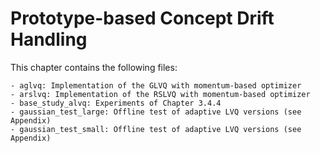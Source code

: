 # Prototype-based Concept Drift Handling
This chapter contains the following files:

    - aglvq: Implementation of the GLVQ with momentum-based optimizer
    - arslvq: Implementation of the RSLVQ with momentum-based optimizer
    - base_study_alvq: Experiments of Chapter 3.4.4
    - gaussian_test_large: Offline test of adaptive LVQ versions (see Appendix)
    - gaussian_test_small: Offline test of adaptive LVQ versions (see Appendix)